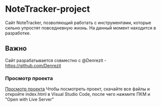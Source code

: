 # NoteTracker-project
Сайт NoteTracker, позволяющий работать с инструментами, которые сильно упростят повседневную жизнь. На данный момент находится в разработке.
## Важно
Сайт разрабатывается совместно с @Denrezit - https://github.com/Denrezit
### Просмотр проекта
[Просмотр проекта](https://j1zzu.github.io/NoteTracker-project/)
Чтобы посмотреть проект, скачайте все файлы и откройте index.html в Visual Studio Code, после чего нажмите ПКМ и "Open with Live Server"
